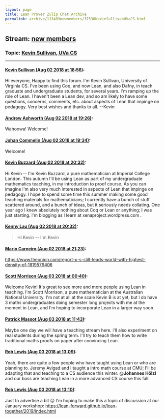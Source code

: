 ```yaml
---
layout: page
title: Lean Prover Zulip Chat Archive 
permalink: archive/113489newmembers/37530KevinSullivanUVaCS.html
---
```


## Stream: [new members](index.html)
### Topic: [Kevin Sullivan, UVa CS](37530KevinSullivanUVaCS.html)

---

#### [Kevin Sullivan (Aug 02 2018 at 18:56)](https://leanprover.zulipchat.com/#narrow/stream/113489-new%20members/topic/Kevin%20Sullivan%2C%20UVa%20CS/near/130789420):
Hi everyone, Happy to find this forum. I'm Kevin Sullivan, University of Virginia CS. I've been using Coq, and now Lean, and also Dafny, in teach graduate and undergraduate students, for several years. I'm ramping up the role of Lean. I haven't been a Lean dev, and so am likely to have some questions, concerns, comments, etc. about aspects of Lean that impinge on pedagogy. Very best wishes and thanks to all. --Kevin

#### [Andrew Ashworth (Aug 02 2018 at 19:26)](https://leanprover.zulipchat.com/#narrow/stream/113489-new%20members/topic/Kevin%20Sullivan%2C%20UVa%20CS/near/130790784):
Wahoowa! Welcome!

#### [Johan Commelin (Aug 02 2018 at 19:34)](https://leanprover.zulipchat.com/#narrow/stream/113489-new%20members/topic/Kevin%20Sullivan%2C%20UVa%20CS/near/130791119):
Welcome!

#### [Kevin Buzzard (Aug 02 2018 at 20:32)](https://leanprover.zulipchat.com/#narrow/stream/113489-new%20members/topic/Kevin%20Sullivan%2C%20UVa%20CS/near/130793967):
Hi Kevin -- I'm Kevin Buzzard, a pure mathematician at Imperial College London. This autumn I'll be using Lean as part of my undergraduate mathematics teaching, in my introduction to proof course. As you can imagine I'm also very much interested in aspects of Lean that impinge on pedagogy. I hope to spend some time this summer making some good teaching materials for mathematicians; I currently have a bunch of stuff scattered around, and a bunch of ideas, but it seriously needs collating. One year ago I knew absolutely nothing about Coq or Lean or anything; I was just starting. I'm blogging as I learn at xenaproject.wordpress.com .

#### [Kenny Lau (Aug 02 2018 at 20:32)](https://leanprover.zulipchat.com/#narrow/stream/113489-new%20members/topic/Kevin%20Sullivan%2C%20UVa%20CS/near/130793973):
> Hi Kevin -- I'm Kevin

#### [Mario Carneiro (Aug 02 2018 at 21:23)](https://leanprover.zulipchat.com/#narrow/stream/113489-new%20members/topic/Kevin%20Sullivan%2C%20UVa%20CS/near/130796514):
https://www.theonion.com/report-u-s-still-leads-world-with-highest-density-of-1819576406

#### [Scott Morrison (Aug 03 2018 at 00:40)](https://leanprover.zulipchat.com/#narrow/stream/113489-new%20members/topic/Kevin%20Sullivan%2C%20UVa%20CS/near/130805703):
Welcome Kevin! It's great to see more and more people using Lean in teaching. I'm Scott Morrison, a pure mathematician at the Australian National University. I'm not at all at the scale Kevin B is at yet, but I do have 3 maths undergraduates doing semester long projects with me at the moment in Lean, and I'm hoping to incorporate Lean in a larger way soon.

#### [Patrick Massot (Aug 03 2018 at 11:43)](https://leanprover.zulipchat.com/#narrow/stream/113489-new%20members/topic/Kevin%20Sullivan%2C%20UVa%20CS/near/130828708):
Maybe one day we will have a teaching stream here. I'll also experiment on real students during the spring term. I'll try to teach them how to write traditional maths proofs on paper after convincing Lean.

#### [Rob Lewis (Aug 03 2018 at 13:09)](https://leanprover.zulipchat.com/#narrow/stream/113489-new%20members/topic/Kevin%20Sullivan%2C%20UVa%20CS/near/130832691):
Yeah, there are quite a few people who have taught using Lean or who are planning to. Jeremy Avigad and I taught a intro math course at CMU; I'll be adapting that and teaching to a CS audience this winter. @**Johannes Hölzl** and our boss are teaching Lean in a more advanced CS course this fall.

#### [Rob Lewis (Aug 03 2018 at 13:10)](https://leanprover.zulipchat.com/#narrow/stream/113489-new%20members/topic/Kevin%20Sullivan%2C%20UVa%20CS/near/130832746):
Just to advertise a bit :wink: I'm hoping to make this a topic of discussion at our January workshop: https://lean-forward.github.io/lean-together/2019/index.html

